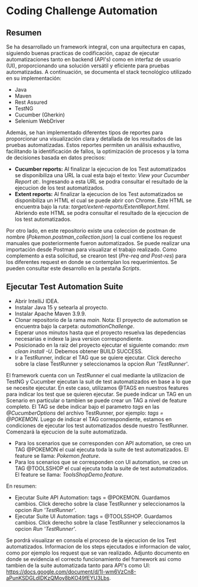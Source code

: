 # Coding Challenge Automation
## Resumen
Se ha desarrollado un framework integral, con una arquitectura en capas, siguiendo buenas practicas de codificación, capaz de ejecutar automatizaciones tanto en backend (API's) como en interfaz de usuario (UI), proporcionando una solución versátil y eficiente para pruebas automatizadas. A continuación, se documenta el stack tecnológico utilizado en su implementación:
- Java
- Maven
- Rest Assured
- TestNG
- Cucumber (Gherkin)
- Selenium WebDriver

Además, se han implementado diferentes tipos de reportes para proporcionar una visualización clara y detallada de los resultados de las pruebas automatizadas. Estos reportes permiten un análisis exhaustivo, facilitando la identificación de fallos, la optimización de procesos y la toma de decisiones basada en datos precisos:
- **Cucumber reports:** Al finalizar la ejecucion de los Test automatizados se disponibiliza una URL la cual esta bajo el texto: *View your Cucumber Report at:*. Ingresando a esta URL se podra consultar el resultado de la ejecucion de los test automatizados.
- **Extent reports:** Al finalizar la ejecucion de los Test automatizados se disponibiliza un HTML el cual se puede abrir con Chrome. Este HTML se encuentra bajo la ruta: *target/extent-reports/ExtentReport.html*. Abriendo este HTML se podra consultar el resultado de la ejecucion de los test automatizados.

Por otro lado, en este repositorio existe una coleccion de postman de nombre (*Pokemon.postman_collection.json*) la cual contiene los request manuales que posteriormente fueron automatizados. Se puede realizar una importación desde Postman para visualizar el trabajo realizado. Como complemento a esta solicitud, se crearon test (*Pre-req and Post-res*) para los diferentes request en donde se contemplan los requerimientos. Se pueden consultar este desarrollo en la pestaña *Scripts*. 

## Ejecutar Test Automation Suite 
- Abrir IntelliJ IDEA.
- Instalar Java 15 y setearla al proyecto.
- Instalar Apache Maven 3.9.9.
- Clonar repositorio de la rama *main*. Nota: El proyecto de automation se encuentra bajo la carpeta: *automationChallenge*.
- Esperar unos minutos hasta que el proyecto resuelva las depedencias necesarias e indexe la java version correspondiente.
- Posicionado en la raiz del proyecto ejecutar el siguiente comando: *mvn clean install -U*. Debemos obtener BUILD SUCCESS.
- Ir a TestRunner, indicar el TAG que se quiere ejecutar. Click derecho sobre la clase TestRunner y seleccionamos la opcion *Run 'TestRunner'*.

El framework cuenta con un *TestRunner* el cual mediante la utilizacion de TestNG y Cucumber ejecutan la suit de test automatizados en base a lo que se necesite ejecutar. En este caso, utilizamos @TAGS en nuestros features para indicar los test que se quieren ejecutar. Se puede indicar un TAG en un Scenario en particular o tambien se puede crear un TAG a nivel de feature completo. El TAG se debe indicar bajo el parametro *tags* en las *@CucumberOptions* del archivo TestRunner, por ejemplo: *tags = @POKEMON*. Luego de indicar el TAG correspondiente, estamos en condiciones de ejecutar los test automatizados desde nuestro TestRunner. Comenzará la ejecucion de la suite automatizada. 
- Para los scenarios que se corresponden con API automation, se creo un TAG @POKEMON el cual ejecuta toda la suite de test automatizados. El feature se llama: *Pokemon.feature*.
- Para los scenarios que se corresponden con UI automation, se creo un TAG @TOOLSSHOP el cual ejecuta toda la suite de test automatizados. El feature se llama: *ToolsShopDemo.feature*.

En resumen:
- Ejecutar Suite API Automation: tags = @POKEMON. Guardamos cambios. Click derecho sobre la clase TestRunner y seleccionamos la opcion *Run 'TestRunner'*. 
- Ejecutar Suite UI Automation: tags = @TOOLSSHOP. Guardamos cambios. Click derecho sobre la clase TestRunner y seleccionamos la opcion *Run 'TestRunner'*.

Se pordrá visualizar en consola el proceso de la ejecucion de los Test automatizados. Informacion de los steps ejecutados e informacion de valor, como por ejemplo los request que se van realizado. Adjunto documento en donde se evidencia el correcto funcionamiento del framework asi como tambien de la suite automatizada tanto para API's como UI: https://docs.google.com/document/d/1I-wm6VzCn8-aPunKSDGLdlDKzQMoy8bKO49fEYU3Lbs.
